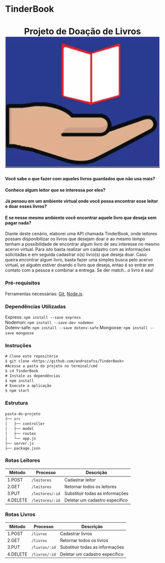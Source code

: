 # TinderBook

<h1 align="center">
	 Projeto de Doação de Livros
	<img src="img.jpeg">
</h1>

#### Você sabe o que fazer com aqueles livros guardados que não usa mais?

#### Conhece algum leitor que se interessa por eles? 

#### Já pensou em um ambiente virtual onde você possa encontrar esse leitor e doar esses livros?

#### E se nesse mesmo ambiente você encontrar aquele livro que deseja sem pagar nada?

<P> Diante deste cenário, elaborei uma API chamada TinderBook, onde leitores possam disponibilizar os livros que desejam doar e ao mesmo tempo tenham a possibilidade de encontrar algum livro de seu interesse no mesmo acervo virtual. Para isto basta realizar um cadastro com as informações solicitadas e em seguida cadastrar o(s) livro(s) que deseja doar. Caso queira encontrar algum livro, basta fazer uma simples busca pelo acervo virtual, se alguém estiver doando o livro que deseja, entao é so entrar em contato com a pessoa e combinar a entrega. Se der match...o livro é seu! </P> 

### Pré-requisitos

Ferramentas necessárias:
[Git](https://git-scm.com/), [Node.js](https://nodejs.org/pt-br/). 

### Dependências Utilizadas

Express: ```npm install --save express```    
Nodemon: ```npm install --save-dev nodemon```  	  
Dotenv-safe: ```npm install --save dotenv-safe```
Mongoose: ```npm install --save mongoose``` 

### Instruções
```
# Clone este repositório	
$ git clone <https://github.com/andrezafss/TinderBook>	
#Acesse a pasta do projeto no terminal/cmd	
$ cd TinderBook
# Instale as dependências	
$ npm install	
# Execute a aplicação	
$ npm start	
```
### Estrutura 
```
pasta-do-projeto	
├── src	
│   ├── controller	
│   ├── model	   
│   ├── routes	   
│   └── app.js	
├── server.js	
├── package.json
```

### Rotas Leitores ###

| Método       | Processo               | Descrição                          |
| ---------    | ---------------------- | ---------------------------------- |
| 1.POST       | `/leitores`            | Cadastrar leitor                   |
| 2.GET        | `/leitores`            | Retornar todos os leitores         |
| 3.PUT        | `/leitores/:id`        | Substituir todas as informações    |
| 4.DELETE     | `/leitores/:id`        | Deletar um cadastro específico     |


### Rotas Livros ###

| Método       | Processo               | Descrição                          |
| ---------    | ---------------------- | ---------------------------------- |
| 1.POST       | `/livros  `            | Cadastrar livros                   |
| 2.GET        | `/livros`              | Retornar todos os livros           |
| 3.PUT        | `/livros/:id`          | Substituir todas as informações    |
| 4.DELETE     | `/livros/:id`          | Deletar um cadastro específico     |






	








